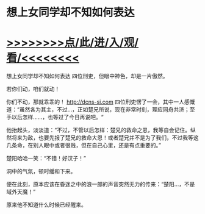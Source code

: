 # 想上女同学却不知如何表达

# <a href="https://github.com/aihcr/keda/issues/1">>>>>>>>>点/此/进/入/观/看/<<<<<<<<</a>

想上女同学却不知如何表达
四位刑吏，但眼中神色，却是一片傲然。

若你们动，咱们就动！

你们不动，那就乖乖的！
http://dcns-si.com
四位刑吏愣了一会，其中一人感慨道：“虽然各为其主，不过…，正如楚兄所说，现在非常时刻，理应同舟共济；至手以后怎样……，也等过了今日再说吧。“

他抬起头，淡淡道：“不过，不管以后怎样：楚兄的救命之恩，我等自会记住。纵然将来为敌，也要先报了楚兄的救命大恩！或者楚兄并不是为了我们，不过我等这几条命，在别人眼中或者很贱，但在自己心里，还是有点重要的。”

楚阳哈哈一笑：“不错！好汉子！”

洞中的气氛，顿时缓和下来。

便在此刻，原本应该在昏迷之中的浪一郎的声音突然无力的传来：“楚阳…，不是域外天魔！”

原来他不知道什么时候已经醒来。
